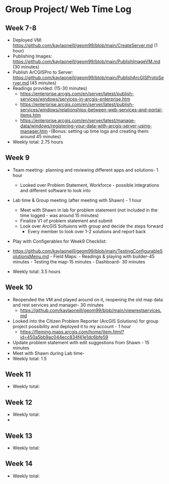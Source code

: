 # Group Project/ Web Time Log 

## Week 7-8
- Deployed VM: https://github.com/kaylaoneill/geom99/blob/main/CreateServer.md (1 hour) 
- Publishing Images: https://github.com/kaylaoneill/geom99/blob/main/PublishImageVM.md (30 minutes) 
- Publish ArCGISPro to Server: https://github.com/kaylaoneill/geom99/blob/main/PublishArcGISProtoServer.md (45 minutes)
- Readings provided: (15-30 minutes)
    - https://enterprise.arcgis.com/en/server/latest/publish-services/windows/services-in-arcgis-enterprise.htm
    - https://enterprise.arcgis.com/en/server/latest/publish-services/windows/relationships-between-web-services-and-portal-items.htm
    - https://enterprise.arcgis.com/en/server/latest/manage-data/windows/registering-your-data-with-arcgis-server-using-manager.htm
-(Bonus: setting up time logs and creating them: around 45 minutes) 
- Weekly total: 2.75 hours

## Week 9
- Team meeting- planning and reviewing different apps and solutions- 1 hour
  - Looked over Problem Statement, Workforce - possible integrations and different software to look into 
-  Lab time & Group meeting (after meeting with Shawn) - 1 hour
    - Meet with Shawn in lab for problem statement (not included in the time logged - was around 15 minutes)
    - Finalize V1 of problem statement and submit 
    - Look over ArcGIS Soltuions with group and decide the steps forward
      - Every member to look over 1-2 solutions and report back
- Play with Configerables for Week9 Checklist:
- https://github.com/kaylaoneill/geom99/blob/main/TestingConfigurableSolutionsMenu.md
        - Field Maps:
            - Readings & playing with builder-45 minutes
            - Testing the map-15 minutes
        - Dashboard- 30 minutes 

- Weekly total: 3.5 hours

## Week 10
- Reopended the VM and played around on it, reopening the old map data and rest services and manager- 30 minutes
    - https://github.com/kaylaoneill/geom99/blob/main/viewrestservices.md
- Looked into the Citizen Problem Reporter (ArcGIS Solutions) for group project possibility and deployed it to my account - 1 hour
    - https://fleming.maps.arcgis.com/home/item.html?id=450a5bb9ac044ecc834f41e1dc6bfe59
- Update problem statement with edit suggestions from Shawn - 15 minutes 
- Meet with Shawn during Lab time- 
- Weekly total: 1.5

## Week 11
- Weekly total:
## Week 12
- Weekly total:
- 
## Week 13
- Weekly total:

## Week 14
- Weekly total:
